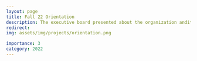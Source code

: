 ```yaml
---
layout: page
title: Fall 22 Orientation
description: The executive board presented about the organization andit's activities at the Fall 2022 orientation for incoming graduates. 
redirect: 
img: assets/img/projects/orientation.png

importance: 3
category: 2022
---
```

